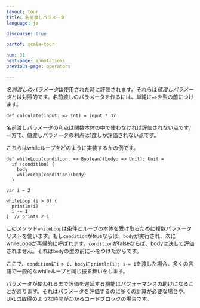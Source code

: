```yaml
---
layout: tour
title: 名前渡しパラメータ
language: ja

discourse: true

partof: scala-tour

num: 31
next-page: annotations
previous-page: operators

---
```


*名前渡しのパラメータ*は使用された時に評価されます。それらは*値渡しパラメータ*とは対照的です。名前渡しのパラメータを作るには、単純に`=>`を型の前につけます。
```tut
def calculate(input: => Int) = input * 37
```

名前渡しパラメータの利点は関数本体の中で使わなければ評価されない点です。一方で、値渡しパラメータの利点は1度しか評価されない点です。

こちらはwhileループをどのように実装するかの例です。

```tut
def whileLoop(condition: => Boolean)(body: => Unit): Unit =
  if (condition) {
    body
    whileLoop(condition)(body)
  }

var i = 2

whileLoop (i > 0) {
  println(i)
  i -= 1
}  // prints 2 1
```

このメソッド`whileLoop`は条件とループの本体を受け取るために複数パラメータリストを使います。もし`condition`がtrueならば、`body`が実行され、次にwhileLoopが再帰的に呼ばれます。`condition`がfalseならば、bodyは決して評価されません。それは`body`の型の前に`=>`をつけたからです。

ここで、`condition`に`i > 0`、`body`に`println(i); i-= 1`を渡した場合、多くの言語で一般的なwhileループと同じ振る舞いをします。

パラメータが使われるまで評価を遅延する機能はパフォーマンスの助けになることがあります。それはパラメータを評価するのに多くの計算が必要な場合や、URLの取得のような時間がかかるコードブロックの場合です。
